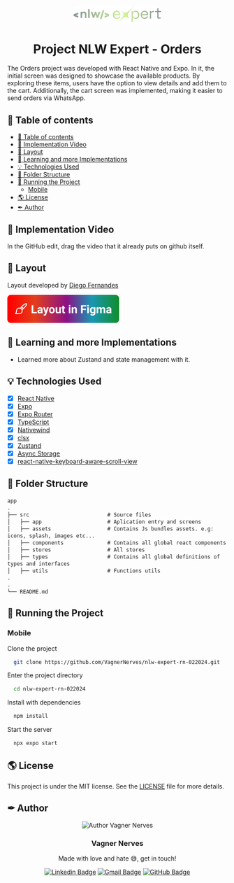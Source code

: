 <p align="center">
  <img width="200px" alt="Project NLW Expert - Orders Logo" title="Project NLW Expert - Orders Logo" src="./src/assets/logo.png" />

  <h1 align="center">Project NLW Expert - Orders</h1>

  <!-- <p align="center">
    🔗 <a href="https://URLThisProject.com">https://URLThisProject.com</a> 🔗
  </p> -->

The Orders project was developed with React Native and Expo. In it, the initial screen was designed to showcase the available products. By exploring these items, users have the option to view details and add them to the cart. Additionally, the cart screen was implemented, making it easier to send orders via WhatsApp.

</p>

## 🧭 Table of contents

- [🧭 Table of contents](#-table-of-contents)
- [🎥 Implementation Video](#-implementation-video)
- [🎨 Layout](#-layout)
- [👏 Learning and more Implementations](#-learning-and-more-implementations)
- [💡 Technologies Used](#-technologies-used)
- [📂 Folder Structure](#-folder-structure)
- [🚀 Running the Project](#-running-the-project)
  - [Mobile](#mobile)
- [🌎 License](#-license)
- [✒ Author](#-author)

## 🎥 Implementation Video

In the GitHub edit, drag the video that it already puts on github itself.

## 🎨 Layout

Layout developed by [Diego Fernandes](https://www.linkedin.com/in/diego-schell-fernandes/)

[![Layout in Figma](https://github.com/VagnerNerves/default-readme/blob/main/assets/layout-in-figma.svg)](https://www.figma.com/file/KNusjJgmCm9Jp7rKTMZ6Rc/NLW-expert-%E2%80%A2-Orders---Vagner-Nerves?type=design&node-id=116%3A350&mode=design&t=GuDDP7nQwYTyROwQ-1)

## 👏 Learning and more Implementations

- Learned more about Zustand and state management with it.

## 💡 Technologies Used

- [x] [React Native](https://reactnative.dev/)
- [x] [Expo](https://expo.dev/)
- [x] [Expo Router](https://docs.expo.dev/router/installation/)
- [x] [TypeScript](https://www.typescriptlang.org/)
- [x] [Nativewind](https://www.nativewind.dev/)
- [x] [clsx](https://github.com/lukeed/clsx)
- [x] [Zustand](https://docs.pmnd.rs/zustand/getting-started/introduction)
- [x] [Async Storage](https://docs.expo.dev/versions/latest/sdk/async-storage/)
- [x] [react-native-keyboard-aware-scroll-view](https://github.com/APSL/react-native-keyboard-aware-scroll-view)

## 📂 Folder Structure

```plainText
app
.
├── src                         # Source files
│   ├── app                     # Aplication entry and screens
│   ├── assets                  # Contains Js bundles assets. e.g: icons, splash, images etc...
│   ├── components              # Contains all global react components
│   ├── stores                  # All stores
│   ├── types                   # Contains all global definitions of types and interfaces
│   ├── utils                   # Functions utils
.
.
└── README.md
```

## 🚀 Running the Project

<!-- ### Back-end

Clone the project

```bash
  git clone https://link-para-o-projeto
```

Enter the project directory

```bash
  cd my-project
```

Install with dependencies

```bash
  npm install
```

Start the server

```bash
  npm run start
```

### Front-end Web

Clone the project

```bash
  git clone https://link-para-o-projeto
```

Enter the project directory

```bash
  cd my-project
```

Install with dependencies

```bash
  npm install
```

Start the server

```bash
  npm run start
``` -->

### Mobile

Clone the project

```bash
  git clone https://github.com/VagnerNerves/nlw-expert-rn-022024.git
```

Enter the project directory

```bash
  cd nlw-expert-rn-022024
```

Install with dependencies

```bash
  npm install
```

Start the server

```bash
  npx expo start
```

<!-- - IOS:

```bash
  npx pod-install && npx react-native run-ios
```

- Android:

```bash
  npx react-native run-android
``` -->

<!-- ## 📝 Routes

[![Run in Postman](https://github.com/VagnerNerves/default-readme/blob/main/assets/run-in-postman.svg)](https://app.getpostman.com/run-collection/link)
[![Run in Insomnia](https://github.com/VagnerNerves/default-readme/blob/main/assets/run-in-insomnia.svg)](https://insomnia.rest/run/?label=NAMEPROJECT&uri=LINK) -->

## 🌎 License

This project is under the MIT license. See the [LICENSE](https://choosealicense.com/licenses/mit/) file for more details.

## ✒ Author

<p align="center">
  <img width="200px" alt="Author Vagner Nerves" title="Author Vagner Nerves" src="https://github.com/VagnerNerves/default-readme/blob/main/assets/VagnerNerves.svg" />

  <h3 align="center">Vagner Nerves</h3>

  <p align="center">
    Made with love and hate 😅, get in touch!
  </p>
</p>

<div align="center">

[![Linkedin Badge](https://img.shields.io/badge/-LinkedIn-1f6feb?style=flat-square&logo=Linkedin&logoColor=white&link=https://www.linkedin.com/in/vagnernervessantos/)](https://www.linkedin.com/in/vagnernervessantos/)
[![Gmail Badge](https://img.shields.io/badge/-vagnernervessantos@gmail.com-1f6feb?style=flat-square&logo=Gmail&logoColor=white&link=mailto:vagnernervessantos@gmail.com)](mailto:vagnernervessantos@gmail.com)
[![GitHub Badge](https://img.shields.io/badge/-GitHub-1f6feb?style=flat-square&logo=GitHub&logoColor=white&link=https://github.com/VagnerNerves)](https://github.com/VagnerNerves)

</div>
